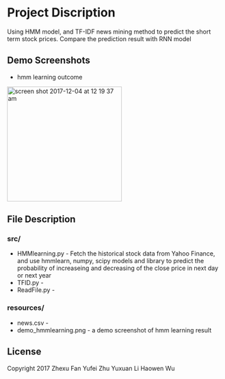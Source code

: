 # Project Discription
Using HMM model, and TF-IDF news mining method to predict the short term stock prices. Compare the prediction result with RNN model

## Demo Screenshots
- hmm learning outcome
<img width="268" alt="screen shot 2017-12-04 at 12 19 37 am" src="https://user-images.githubusercontent.com/19808690/33578153-59118d14-d8fa-11e7-85b5-a6584312b9eb.png">

## File Description
### src/
- HMMlearning.py - Fetch the historical stock data from Yahoo Finance, and use hmmlearn, numpy, scipy models and library to predict the probability of increaseing and decreasing of the close price in next day or next year
- TFID.py - 
- ReadFile.py - 

### resources/
- news.csv - 
- demo_hmmlearning.png - a demo screenshot of hmm learning result

## License
Copyright 2017 
Zhexu Fan
Yufei Zhu
Yuxuan Li
Haowen Wu
